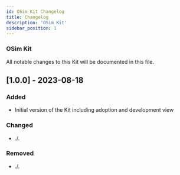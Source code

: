 ```yaml
---
id: OSim Kit Changelog
title: Changelog
description: 'OSim Kit'
sidebar_position: 1
---
```


<!--![Resiliency kit banner](@site/static/img/doc-traceability_header-minified.png) -->

### OSim Kit

All notable changes to this Kit will be documented in this file.

## [1.0.0] - 2023-08-18

### Added

- Initial version of the Kit including adoption and development view

### Changed

- ./.

### Removed

- ./.

